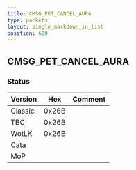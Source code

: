```yaml
---
title: CMSG_PET_CANCEL_AURA
type: packets
layout: single_markdown_in_list
position: 620
---
```


## CMSG_PET_CANCEL_AURA

### Status

Version    | Hex        | Comment
---------- | ---------- | ---------- 
Classic    | 0x26B      |
TBC        | 0x26B      |
WotLK      | 0x26B      |
Cata       |            |
MoP        |            |